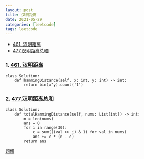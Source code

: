```yaml
---
layout: post
title: 汉明距离
date: 2021-05-29
categories: [leetcode]
tags: leetcode
---
```


* [461. 汉明距离](https://leetcode-cn.com/problems/hamming-distance/)
* [477.汉明距离总和](https://leetcode-cn.com/problems/total-hamming-distance/)

### 1. [461. 汉明距离](https://leetcode-cn.com/problems/hamming-distance/)
```
class Solution:
    def hammingDistance(self, x: int, y: int) -> int:
        return bin(x^y).count('1')
```
### 2. [477.汉明距离总和](https://leetcode-cn.com/problems/total-hamming-distance/)
```
class Solution:
    def totalHammingDistance(self, nums: List[int]) -> int:
        n = len(nums)
        ans = 0
        for i in range(30):
            c = sum(((val >> i) & 1) for val in nums)
            ans += c * (n - c)
        return ans
```
[题解](https://leetcode-cn.com/problems/total-hamming-distance/solution/yi-ming-ju-chi-zong-he-by-leetcode-solut-t0ev/)
